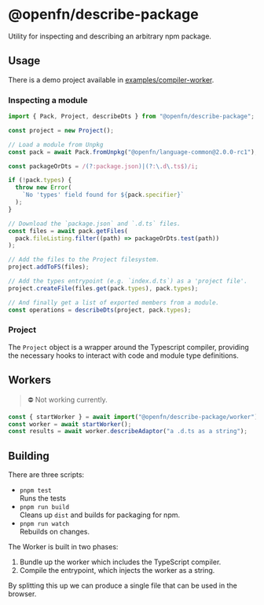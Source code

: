 # @openfn/describe-package

Utility for inspecting and describing an arbitrary npm package.

## Usage

There is a demo project available in [examples/compiler-worker](../../examples/compiler-worker/).

### Inspecting a module

```js
import { Pack, Project, describeDts } from "@openfn/describe-package";

const project = new Project();

// Load a module from Unpkg
const pack = await Pack.fromUnpkg("@openfn/language-common@2.0.0-rc1");

const packageOrDts = /(?:package.json)|(?:\.d\.ts$)/i;

if (!pack.types) {
  throw new Error(
    `No 'types' field found for ${pack.specifier}`
  );
}

// Download the `package.json` and `.d.ts` files.
const files = await pack.getFiles(
  pack.fileListing.filter((path) => packageOrDts.test(path))
);

// Add the files to the Project filesystem.
project.addToFS(files);

// Add the types entrypoint (e.g. `index.d.ts`) as a 'project file'.
project.createFile(files.get(pack.types), pack.types);

// And finally get a list of exported members from a module.
const operations = describeDts(project, pack.types);
```

### Project

The `Project` object is a wrapper around the Typescript compiler, providing
the necessary hooks to interact with code and module type definitions.

## Workers

> ⛔ Not working currently. 

```js
const { startWorker } = await import("@openfn/describe-package/worker");
const worker = await startWorker();
const results = await worker.describeAdaptor("a .d.ts as a string");
```

## Building

There are three scripts:

- `pnpm test`  
  Runs the tests
- `pnpm run build`  
  Cleans up `dist` and builds for packaging for npm.
- `pnpm run watch`  
  Rebuilds on changes.

The Worker is built in two phases:

1. Bundle up the worker which includes the TypeScript compiler.
2. Compile the entrypoint, which injects the worker as a string.

By splitting this up we can produce a single file that can be used in the browser.
